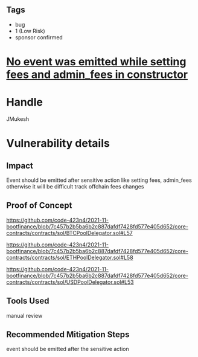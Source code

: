 ## Tags

- bug
- 1 (Low Risk)
- sponsor confirmed

# [No event was emitted while setting fees and admin_fees in constructor](https://github.com/code-423n4/2021-11-bootfinance-findings/issues/128) 

# Handle

JMukesh


# Vulnerability details

## Impact
Event should be emitted after sensitive action like setting fees, admin_fees otherwise it will be difficult track offchain fees changes

## Proof of Concept

https://github.com/code-423n4/2021-11-bootfinance/blob/7c457b2b5ba6b2c887dafdf7428fd577e405d652/core-contracts/contracts/sol/BTCPoolDelegator.sol#L57

https://github.com/code-423n4/2021-11-bootfinance/blob/7c457b2b5ba6b2c887dafdf7428fd577e405d652/core-contracts/contracts/sol/ETHPoolDelegator.sol#L58

https://github.com/code-423n4/2021-11-bootfinance/blob/7c457b2b5ba6b2c887dafdf7428fd577e405d652/core-contracts/contracts/sol/USDPoolDelegator.sol#L53

## Tools Used

manual review
## Recommended Mitigation Steps

event should be emitted after the sensitive action

